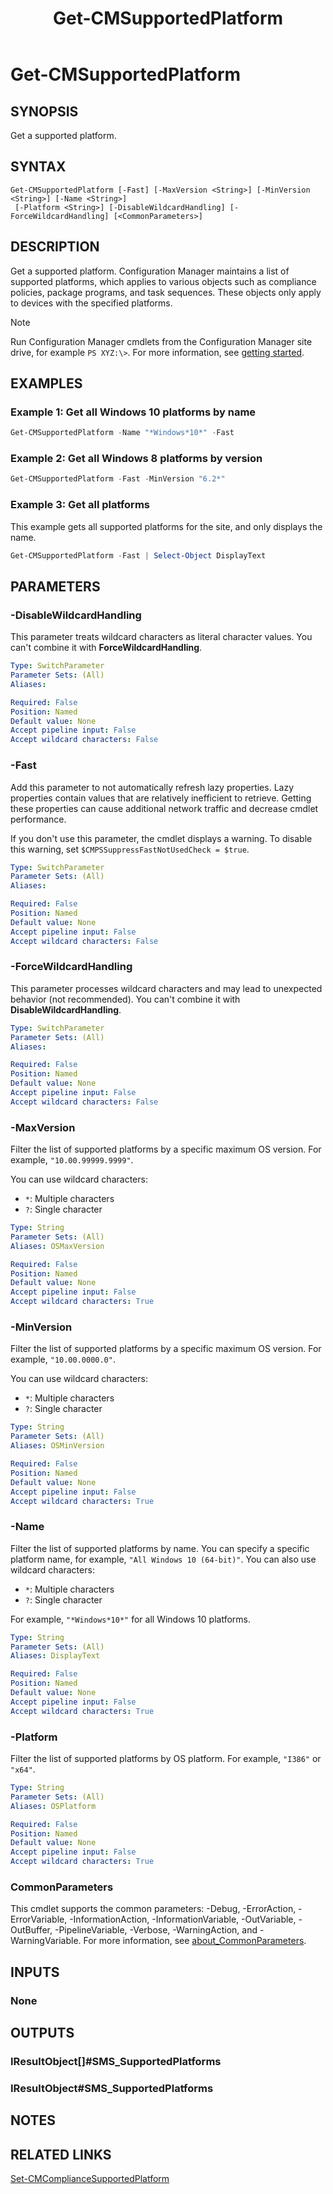 ﻿---
description: Get a supported platform.
external help file: AdminUI.PS.dll-Help.xml
Module Name: ConfigurationManager
ms.date: 12/04/2020
schema: 2.0.0
title: Get-CMSupportedPlatform
---

# Get-CMSupportedPlatform

## SYNOPSIS

Get a supported platform.

## SYNTAX

```
Get-CMSupportedPlatform [-Fast] [-MaxVersion <String>] [-MinVersion <String>] [-Name <String>]
 [-Platform <String>] [-DisableWildcardHandling] [-ForceWildcardHandling] [<CommonParameters>]
```

## DESCRIPTION

Get a supported platform. Configuration Manager maintains a list of supported platforms, which applies to various objects such as compliance policies, package programs, and task sequences. These objects only apply to devices with the specified platforms.

> [!NOTE]
> Run Configuration Manager cmdlets from the Configuration Manager site drive, for example `PS XYZ:\>`. For more information, see [getting started](/powershell/sccm/overview).

## EXAMPLES

### Example 1: Get all Windows 10 platforms by name

```powershell
Get-CMSupportedPlatform -Name "*Windows*10*" -Fast
```

### Example 2: Get all Windows 8 platforms by version

```powershell
Get-CMSupportedPlatform -Fast -MinVersion "6.2*"
```

### Example 3: Get all platforms

This example gets all supported platforms for the site, and only displays the name.

```powershell
Get-CMSupportedPlatform -Fast | Select-Object DisplayText
```

## PARAMETERS

### -DisableWildcardHandling

This parameter treats wildcard characters as literal character values. You can't combine it with **ForceWildcardHandling**.

```yaml
Type: SwitchParameter
Parameter Sets: (All)
Aliases:

Required: False
Position: Named
Default value: None
Accept pipeline input: False
Accept wildcard characters: False
```

### -Fast

Add this parameter to not automatically refresh lazy properties. Lazy properties contain values that are relatively inefficient to retrieve. Getting these properties can cause additional network traffic and decrease cmdlet performance.

If you don't use this parameter, the cmdlet displays a warning. To disable this warning, set `$CMPSSuppressFastNotUsedCheck = $true`.

```yaml
Type: SwitchParameter
Parameter Sets: (All)
Aliases:

Required: False
Position: Named
Default value: None
Accept pipeline input: False
Accept wildcard characters: False
```

### -ForceWildcardHandling

This parameter processes wildcard characters and may lead to unexpected behavior (not recommended). You can't combine it with **DisableWildcardHandling**.

```yaml
Type: SwitchParameter
Parameter Sets: (All)
Aliases:

Required: False
Position: Named
Default value: None
Accept pipeline input: False
Accept wildcard characters: False
```

### -MaxVersion

Filter the list of supported platforms by a specific maximum OS version. For example, `"10.00.99999.9999"`.

You can use wildcard characters:

- `*`: Multiple characters
- `?`: Single character

```yaml
Type: String
Parameter Sets: (All)
Aliases: OSMaxVersion

Required: False
Position: Named
Default value: None
Accept pipeline input: False
Accept wildcard characters: True
```

### -MinVersion

Filter the list of supported platforms by a specific maximum OS version. For example, `"10.00.0000.0"`.

You can use wildcard characters:

- `*`: Multiple characters
- `?`: Single character

```yaml
Type: String
Parameter Sets: (All)
Aliases: OSMinVersion

Required: False
Position: Named
Default value: None
Accept pipeline input: False
Accept wildcard characters: True
```

### -Name

Filter the list of supported platforms by name. You can specify a specific platform name, for example, `"All Windows 10 (64-bit)"`. You can also use wildcard characters:

- `*`: Multiple characters
- `?`: Single character

For example, `"*Windows*10*"` for all Windows 10 platforms.

```yaml
Type: String
Parameter Sets: (All)
Aliases: DisplayText

Required: False
Position: Named
Default value: None
Accept pipeline input: False
Accept wildcard characters: True
```

### -Platform

Filter the list of supported platforms by OS platform. For example, `"I386"` or `"x64"`.

```yaml
Type: String
Parameter Sets: (All)
Aliases: OSPlatform

Required: False
Position: Named
Default value: None
Accept pipeline input: False
Accept wildcard characters: True
```

### CommonParameters
This cmdlet supports the common parameters: -Debug, -ErrorAction, -ErrorVariable, -InformationAction, -InformationVariable, -OutVariable, -OutBuffer, -PipelineVariable, -Verbose, -WarningAction, and -WarningVariable. For more information, see [about_CommonParameters](http://go.microsoft.com/fwlink/?LinkID=113216).

## INPUTS

### None
## OUTPUTS

### IResultObject[]#SMS_SupportedPlatforms
### IResultObject#SMS_SupportedPlatforms
## NOTES

## RELATED LINKS

[Set-CMComplianceSupportedPlatform](Set-CMComplianceSupportedPlatform.md)
